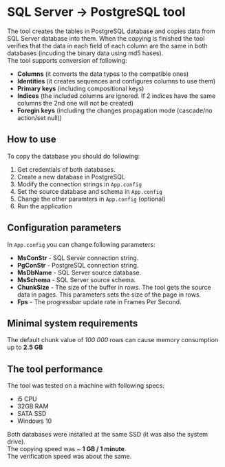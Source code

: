 ﻿# SQL Server → PostgreSQL tool
The tool creates the tables in PostgreSQL database and copies data from SQL Server database into them.
When the copying is finished the tool verifies that the data in each field of each column 
are the same in both databases (incuding the binary data using md5 hases).  
The tool supports conversion of following:
* **Columns** (it converts the data types to the compatible ones)
* **Identities** (it creates sequences and configures columns to use them)
* **Primary keys** (including compositional keys)
* **Indices** (the included columns are ignored. If 2 indices have the same columns the 2nd one will not be created)
* **Foregin keys** (including the changes propagation mode (cascade/no action/set null))

## How to use
To copy the database you should do following:
1. Get credentials of both databases.
2. Create a new database in PostgreSQL
3. Modify the connection strings in `App.config`
4. Set the source database and schema in `App.config`
5. Change the other paramters in `App.config` (optional)
6. Run the application

## Configuration parameters
In `App.config` you can change following parameters:
* **MsConStr** - SQL Server connection string.
* **PgConStr** - PostgreSQL connection string.
* **MsDbName** - SQL Server source database.
* **MsSchema** - SQL Server source schema.
* **ChunkSize** - The size of the buffer in rows. The tool gets the source data in pages. 
This parameters sets the size of the page in rows.
* **Fps** - The progressbar update rate in Frames Per Second.

## Minimal system requirements
The default chunk value of _100 000_ rows can cause memory consumption up to **2.5 GB**

## The tool performance
The tool was tested on a machine with following specs:
* i5 CPU
* 32GB RAM
* SATA SSD
* Windows 10

Both databases were installed at the same SSD (it was also the system drive).  
The copying speed was ~ **1 GB / 1 minute**.  
The verification speed was about the same.